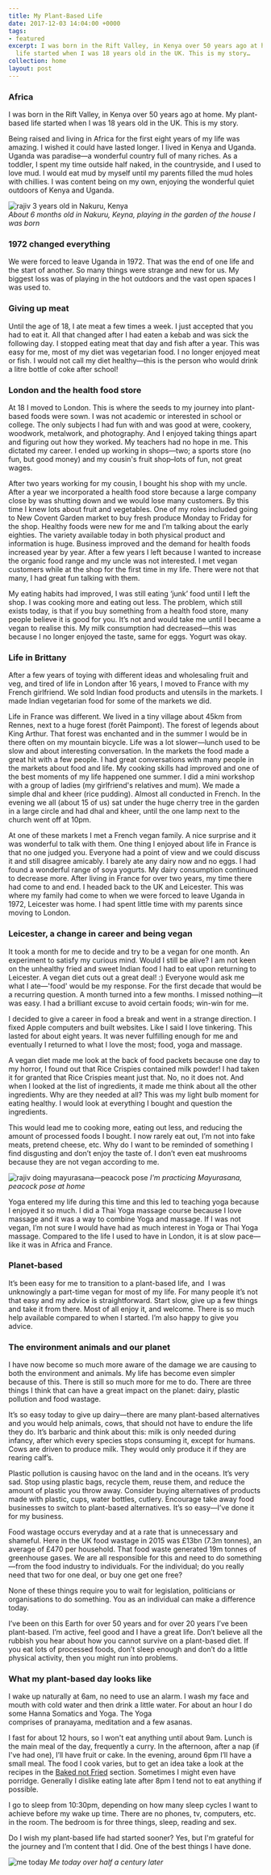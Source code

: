 ```yaml
---
title: My Plant-Based Life
date: 2017-12-03 14:04:00 +0000
tags:
- featured
excerpt: I was born in the Rift Valley, in Kenya over 50 years ago at home. My plant-based
  life started when I was 18 years old in the UK. This is my story…
collection: home
layout: post
---
```

### Africa

I was born in the Rift Valley, in Kenya over 50 years ago at home. My plant-based life started when I was 18 years old in the UK. This is my story.

Being raised and living in Africa for the first eight years of my life was amazing. I wished it could have lasted longer. I lived in Kenya and Uganda. Uganda was paradise—a wonderful country full of many riches. As a toddler, I spent my time outside half naked, in the countryside, and I used to love mud. I would eat mud by myself until my parents filled the mud holes with chillies. I was content being on my own, enjoying the wonderful quiet outdoors of Kenya and Uganda.

![rajiv 3 years old in Nakuru, Kenya](/uploads/rajiv-nakuru.jpeg)  
_About 6 months old in Nakuru, Keyna, playing in the garden of the house I was born_

### 1972 changed everything

We were forced to leave Uganda in 1972. That was the end of one life and the start of another. So many things were strange and new for us. My biggest loss was of playing in the hot outdoors and  the vast open spaces I was used to.

### Giving up meat

Until the age of 18, I ate meat a few times a week. I just accepted that you had to eat it. All that changed after I had eaten a kebab and was sick the following day. I stopped eating meat that day and fish after a year. This was easy for me, most of my diet was vegetarian food. I no longer enjoyed meat or fish. I would not call my diet healthy—this is the person who would drink a litre bottle of coke after school!

### London and the health food store

At 18 I moved to London. This is where the seeds to my journey into plant-based foods were sown. I was not academic or interested in school or college. The only subjects I had fun with and was good at were, cookery, woodwork, metalwork, and photography. And I enjoyed taking things apart and figuring out how they worked. My teachers had no hope in me. This dictated my career. I ended up working in shops—two; a sports store (no fun, but good money) and my cousin's fruit shop–lots of fun, not great wages.

After two years working for my cousin, I bought his shop with my uncle. After a year we incorporated a health food store because a large company close by was shutting down and we would lose many customers. By this time I knew lots about fruit and vegetables. One of my roles included going to New Covent Garden market to buy fresh produce Monday to Friday for the shop. Healthy foods were new for me and I’m talking about the early eighties. The variety available today in both physical product and information is huge. Business improved and the demand for health foods increased year by year. After a few years I left because I wanted to increase the organic food range and my uncle was not interested. I met vegan customers while at the shop for the first time in my life. There were not that many, I had great fun talking with them.

My eating habits had improved, I was still eating ‘junk’ food until I left the shop. I was cooking more and eating out less. The problem, which still exists today, is that if you buy something from a health food store, many people believe it is good for you. It’s not and would take me until I became a vegan to realise this. My milk consumption had decreased—this was because I no longer enjoyed the taste, same for eggs. Yogurt was okay.

### Life in Brittany

After a few years of toying with different ideas and wholesaling fruit and veg, and tired of life in London after 16 years, I moved to France with my French girlfriend. We sold Indian food products and utensils in the markets. I made Indian vegetarian food for some of the markets we did.

Life in France was different. We lived in a tiny village about 45km from Rennes, next to a huge forest (forêt Paimpont). The forest of legends about King Arthur. That forest was enchanted and in the summer I would be in there often on my mountain bicycle. Life was a lot slower—lunch used to be slow and about interesting conversation. In the markets the food made a great hit with a few people. I had great conversations with many people in the markets about food and life. My cooking skills had improved and one of the best moments of my life happened one summer. I did a mini workshop with a group of ladies (my girlfriend's relatives and mum). We made a simple dhal and kheer (rice pudding). Almost all conducted in French. In the evening we all (about 15 of us) sat under the huge cherry tree in the garden in a large circle and had dhal and kheer, until the one lamp next to the church went off at 10pm.

At one of these markets I met a French vegan family. A nice surprise and it was wonderful to talk with them. One thing I enjoyed about life in France is that no one judged you. Everyone had a point of view and we could discuss it and still disagree amicably. I barely ate any dairy now and no eggs. I had found a wonderful range of soya yogurts. My dairy consumption continued to decrease more. After living in France for over two years, my time there had come to and end. I headed back to the UK and Leicester. This was where my family had come to when we were forced to leave Uganda in 1972, Leicester was home. I had spent little time with my parents since moving to London.

### Leicester, a change in career and being vegan

It took a month for me to decide and try to be a vegan for one month. An experiment to satisfy my curious mind. Would I still be alive? I am not keen on the unhealthy fried and sweet Indian food I had to eat upon returning to Leicester. A vegan diet cuts out a great deal! :) Everyone would ask me what I ate—'food' would be my response. For the first decade that would be a recurring question. A month turned into a few months. I missed nothing—it was easy. I had a brilliant excuse to avoid certain foods; win-win for me.

I decided to give a career in food a break and went in a strange direction. I fixed Apple computers and built websites. Like I said I love tinkering. This lasted for about eight years. It was never fulfilling enough for me and eventually I returned to what I love the most; food, yoga and massage.

A vegan diet made me look at the back of food packets because one day to my horror, I found out that Rice Crispies contained milk powder! I had taken it for granted that Rice Crispies meant just that. No, no it does not. And when I looked at the list of ingredients, it made me think about all the other ingredients. Why are they needed at all? This was my light bulb moment for eating healthy. I would look at everything I bought and question the ingredients.

This would lead me to cooking more, eating out less, and reducing the amount of processed foods I bought. I now rarely eat out, I’m not into fake meats, pretend cheese, etc. Why do I want to be reminded of something I find disgusting and don’t enjoy the taste of. I don’t even eat mushrooms because they are not vegan according to me.

![rajiv doing mayurasana—peacock pose](/uploads/rajiv-yoga-mayurasana.jpeg)
_I'm practicing Mayurasana, peacock pose at home_

Yoga entered my life during this time and this led to teaching yoga because I enjoyed it so much. I did a Thai Yoga massage course because I love massage and it was a way to combine Yoga and massage. If I was not vegan, I’m not sure I would have had as much interest in Yoga or Thai Yoga massage. Compared to the life I used to have in London, it is at slow pace—like it was in Africa and France.

### Planet-based

It’s been easy for me to transition to a plant-based life, and  I was unknowingly a part-time vegan for most of my life. For many people it’s not that easy and my advice is straightforward. Start slow, give up a few things and take it from there. Most of all enjoy it, and welcome. There is so much help available compared to when I started. I’m also happy to give you advice.

### The environment animals and our planet

I have now become so much more aware of the damage we are causing to both the environment and animals. My life has become even simpler because of this. There is still so much more for me to do. There are three things I think that can have a great impact on the planet: dairy, plastic pollution and food wastage.

It’s so easy today to give up dairy—there are many plant-based alternatives and you would help animals, cows, that should not have to endure the life they do. It’s barbaric and think about this: milk is only needed during infancy, after which every species stops consuming it, except for humans. Cows are driven to produce milk. They would only produce it if they are rearing calf’s.

Plastic pollution is causing havoc on the land and in the oceans. It’s very sad. Stop using plastic bags, recycle them, reuse them, and reduce the amount of plastic you throw away. Consider buying alternatives of products made with plastic, cups, water bottles, cutlery. Encourage take away food businesses to switch to plant-based alternatives. It’s so easy—I’ve done it for my business.

Food wastage occurs everyday and at a rate that is unnecessary and shameful. Here in the UK food wastage in 2015 was £13bn (7.3m tonnes), an average of £470 per household. That food waste generated 19m tonnes of greenhouse gases. We are all responsible for this and need to do something—from the food industry to individuals. For the individual; do you really need that two for one deal, or buy one get one free?

None of these things require you to wait for legislation, politicians or organisations to do something. You as an individual can make a difference today.

I’ve been on this Earth for over 50 years and for over 20 years I’ve been plant-based. I’m active, feel good and I have a great life. Don’t believe all the rubbish you hear about how you cannot survive on a plant-based diet. If you eat lots of processed foods, don’t sleep enough and don’t do a little physical activity, then you might run into problems.

### What my plant-based day looks like

I wake up naturally at 6am, no need to use an alarm. I wash my face and mouth with cold water and then drink a little water. For about an hour I do some Hanna Somatics and Yoga. The Yoga comprises of pranayama, meditation and a few asanas.

I fast for about 12 hours, so I won't eat anything until about 9am. Lunch is the main meal of the day, frequently a curry. In the afternoon, after a nap (if I've had one), I’ll have fruit or cake. In the evening, around 6pm I’ll have a small meal. The food I cook varies, but to get an idea take a look at the recipes in the [Baked not Fried](https://yomojo.co.uk/baked/) section. Sometimes I might even have porridge. Generally I dislike eating late after 8pm I tend not to eat anything if possible.

I go to sleep from 10:30pm, depending on how many sleep cycles I want to achieve before my wake up time. There are no phones, tv, computers, etc. in the room. The bedroom is for three things, sleep, reading and sex.

Do I wish my plant-based life had started sooner? Yes, but I'm grateful for the journey and I’m content that I did. One of the best things I have done.

![me today](/uploads/me-today.jpeg)
_Me today over half a century later_